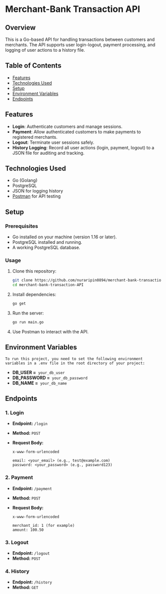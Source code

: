 # Merchant-Bank Transaction API

## Overview

This is a Go-based API for handling transactions between customers and merchants. The API supports user login-logout, payment processing, and logging of user actions to a history file.

## Table of Contents

- [Features](#features)
- [Technologies Used](#technologies-used)
- [Setup](#setup)
- [Environment Variables](#environment-variables)
- [Endpoints](#endpoints)

## Features

- **Login**: Authenticate customers and manage sessions.
- **Payment**: Allow authenticated customers to make payments to registered merchants.
- **Logout**: Terminate user sessions safely.
- **History Logging**: Record all user actions (login, payment, logout) to a JSON file for auditing and tracking.

## Technologies Used

- Go (Golang)
- PostgreSQL
- JSON for logging history
- [Postman](https://www.postman.com/) for API testing

## Setup

### Prerequisites

- Go installed on your machine (version 1.16 or later).
- PostgreSQL installed and running.
- A working PostgreSQL database.

### Usage

1. Clone this repository:

   ```bash
   git clone https://github.com/nuraripin0894/merchant-bank-transaction-API
   cd merchant-bank-transaction-API
   ```

2. Install dependencies:

   ```bash
   go get
   ```

3. Run the server:

   ```bash
   go run main.go
   ```

4. Use Postman to interact with the API.

## Environment Variables

```
To run this project, you need to set the following environment variables in a .env file in the root directory of your project:
```

- **DB_USER =**` your_db_user`
- **DB_PASSWORD =**` your_db_password`
- **DB_NAME =**` your_db_name`

## Endpoints

### 1. Login

- **Endpoint:** `/login`
- **Method:** `POST`
- **Request Body:**

  ```
  x-www-form-urlencoded

  email: <your_email> (e.g., test@example.com)
  password: <your_password> (e.g., password123)
  ```

### 2. Payment

- **Endpoint:** `/payment`
- **Method:** `POST`
- **Request Body:**

  ```
  x-www-form-urlencoded

  merchant_id: 1 (for example)
  amount: 100.50
  ```

### 3. Logout

- **Endpoint:** `/logout`
- **Method:** `POST`

### 4. History

- **Endpoint:** `/history`
- **Method:** `GET`
